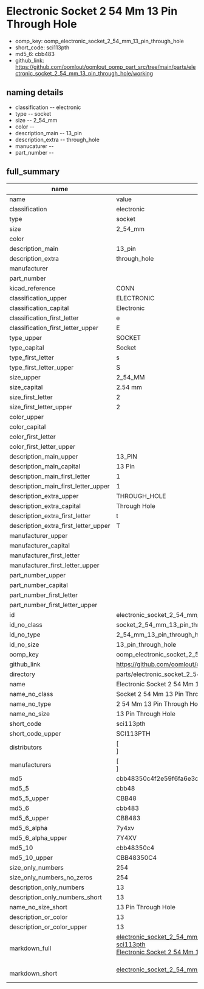 # Electronic Socket 2 54 Mm 13 Pin Through Hole

  
* oomp_key: oomp_electronic_socket_2_54_mm_13_pin_through_hole 
* short_code: sci113pth
* md5_6: cbb483  
* github_link: https://github.com/oomlout/oomlout_oomp_part_src/tree/main/parts/electronic_socket_2_54_mm_13_pin_through_hole/working  
## naming details
* classification -- electronic
* type -- socket
* size -- 2_54_mm
* color -- 
* description_main -- 13_pin
* description_extra -- through_hole
* manucaturer -- 
* part_number -- 





## full_summary
| name | value | 
| --- | --- | 
| name | value | 
| classification | electronic | 
| type | socket | 
| size | 2_54_mm | 
| color |  | 
| description_main | 13_pin | 
| description_extra | through_hole | 
| manufacturer |  | 
| part_number |  | 
| kicad_reference | CONN | 
| classification_upper | ELECTRONIC | 
| classification_capital | Electronic | 
| classification_first_letter | e | 
| classification_first_letter_upper | E | 
| type_upper | SOCKET | 
| type_capital | Socket | 
| type_first_letter | s | 
| type_first_letter_upper | S | 
| size_upper | 2_54_MM | 
| size_capital | 2.54 mm | 
| size_first_letter | 2 | 
| size_first_letter_upper | 2 | 
| color_upper |  | 
| color_capital |  | 
| color_first_letter |  | 
| color_first_letter_upper |  | 
| description_main_upper | 13_PIN | 
| description_main_capital | 13 Pin | 
| description_main_first_letter | 1 | 
| description_main_first_letter_upper | 1 | 
| description_extra_upper | THROUGH_HOLE | 
| description_extra_capital | Through Hole | 
| description_extra_first_letter | t | 
| description_extra_first_letter_upper | T | 
| manufacturer_upper |  | 
| manufacturer_capital |  | 
| manufacturer_first_letter |  | 
| manufacturer_first_letter_upper |  | 
| part_number_upper |  | 
| part_number_capital |  | 
| part_number_first_letter |  | 
| part_number_first_letter_upper |  | 
| id | electronic_socket_2_54_mm_13_pin_through_hole | 
| id_no_class | socket_2_54_mm_13_pin_through_hole | 
| id_no_type | 2_54_mm_13_pin_through_hole | 
| id_no_size | 13_pin_through_hole | 
| oomp_key | oomp_electronic_socket_2_54_mm_13_pin_through_hole | 
| github_link | https://github.com/oomlout/oomlout_oomp_part_src/tree/main/parts/electronic_socket_2_54_mm_13_pin_through_hole/working | 
| directory | parts/electronic_socket_2_54_mm_13_pin_through_hole | 
| name | Electronic Socket 2 54 Mm 13 Pin Through Hole | 
| name_no_class | Socket 2 54 Mm 13 Pin Through Hole | 
| name_no_type | 2 54 Mm 13 Pin Through Hole | 
| name_no_size | 13 Pin Through Hole | 
| short_code | sci113pth | 
| short_code_upper | SCI113PTH | 
| distributors | [<br>] | 
| manufacturers | [<br>] | 
| md5 | cbb48350c4f2e59f6fa6e3d18bf34e09 | 
| md5_5 | cbb48 | 
| md5_5_upper | CBB48 | 
| md5_6 | cbb483 | 
| md5_6_upper | CBB483 | 
| md5_6_alpha | 7y4xv | 
| md5_6_alpha_upper | 7Y4XV | 
| md5_10 | cbb48350c4 | 
| md5_10_upper | CBB48350C4 | 
| size_only_numbers | 254 | 
| size_only_numbers_no_zeros | 254 | 
| description_only_numbers | 13 | 
| description_only_numbers_short | 13 | 
| name_no_size_short | 13 Pin Through Hole | 
| description_or_color | 13 | 
| description_or_color_upper | 13 | 
| markdown_full | [electronic_socket_2_54_mm_13_pin_through_hole](https://github.com/oomlout/oomlout_oomp_part_src/tree/main/parts/electronic_socket_2_54_mm_13_pin_through_hole/working)<br>[sci113pth](https://github.com/oomlout/oomlout_oomp_part_src/tree/main/parts/electronic_socket_2_54_mm_13_pin_through_hole/working)<br>[Electronic Socket 2 54 Mm 13 Pin Through Hole](https://github.com/oomlout/oomlout_oomp_part_src/tree/main/parts/electronic_socket_2_54_mm_13_pin_through_hole/working)<br><br> | 
| markdown_short | [electronic_socket_2_54_mm_13_pin_through_hole](https://github.com/oomlout/oomlout_oomp_part_src/tree/main/parts/electronic_socket_2_54_mm_13_pin_through_hole/working)<br><br> | 
